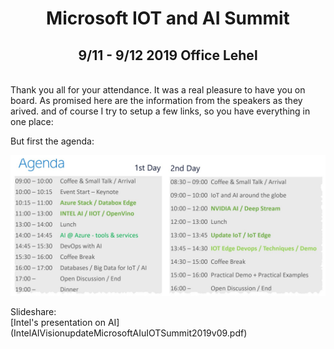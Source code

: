 # <center> Microsoft IOT and AI Summit </center> # 
## <center> 9/11 - 9/12 2019 Office Lehel </center> ##
<br>
Thank you all for your attendance. It was a real pleasure to have you on board. As promised here are the information from the speakers as they arived. and of course I try to setup a few links, so you have everything in one place:

But first the agenda:

![Agenda](agenda_iotaisummit.jpg)

Slideshare: <br>
[Intel's presentation on AI] (IntelAIVisionupdateMicrosoftAIuIOTSummit2019v09.pdf)

